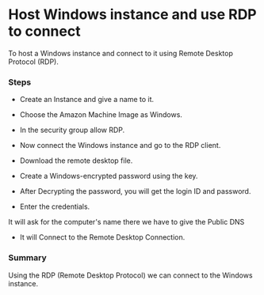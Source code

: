 # Host Windows instance and use RDP to connect

To host a Windows instance and connect to it using Remote Desktop Protocol (RDP).

### Steps

- Create an Instance and give a name to it.
- Choose the Amazon Machine Image as Windows.
- In the security group allow RDP.


- Now connect the Windows instance and go to the RDP client.
- Download the remote desktop file.
    

- Create a Windows-encrypted password using the key.
- After Decrypting the password, you will get the login ID and password.



- Enter the credentials.


It will ask for the computer's name there we have to give the Public DNS 


- It will Connect to the Remote Desktop Connection.


### Summary

Using the RDP (Remote Desktop Protocol) we can connect to the Windows instance.